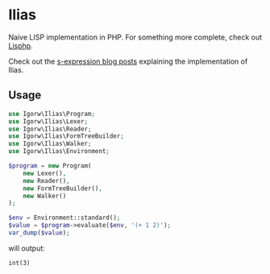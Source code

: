 # Ilias

Naive LISP implementation in PHP. For something more complete, check out
[Lisphp](https://github.com/lisphp/lisphp).

Check out the [s-expression blog posts](https://igor.io/2012/12/06/sexpr.html)
explaining the implementation of Ilias.

## Usage

```php
use Igorw\Ilias\Program;
use Igorw\Ilias\Lexer;
use Igorw\Ilias\Reader;
use Igorw\Ilias\FormTreeBuilder;
use Igorw\Ilias\Walker;
use Igorw\Ilias\Environment;

$program = new Program(
    new Lexer(),
    new Reader(),
    new FormTreeBuilder(),
    new Walker()
);

$env = Environment::standard();
$value = $program->evaluate($env, '(+ 1 2)');
var_dump($value);
```

will output:

```
int(3)
```
